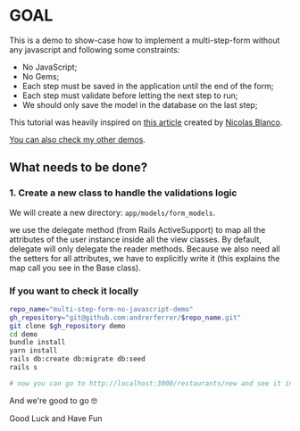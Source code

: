 # GOAL

This is a demo to show-case how to implement a multi-step-form without any javascript and following some constraints:

* No JavaScript;
* No Gems;
* Each step must be saved in the application until the end of the form;
* Each step must validate before letting the next step to run;
* We should only save the model in the database on the last step;

This tutorial was heavily inspired on [this article](https://nicolasblanco.medium.com/developing-a-wizard-or-multi-steps-forms-in-rails-d2f3b7c692ce#.jyr0uavck) created by [Nicolas Blanco](https://github.com/nicolasblanco).

[You can also check my other demos](https://github.com/andrerferrer/dedemos/blob/master/README.md#ded%C3%A9mos).

## What needs to be done?

### 1. Create a new class to handle the validations logic

We will create a new directory: `app/models/form_models`.


we use the delegate method (from Rails ActiveSupport) to map all the attributes of the user instance inside all the view classes. By default, delegate will only delegate the reader methods. Because we also need all the setters for all attributes, we have to explicitly write it (this explains the map call you see in the Base class).



### If you want to check it locally
```sh
repo_name="multi-step-form-no-javascript-demo"
gh_repository="git@github.com:andrerferrer/$repo_name.git"
git clone $gh_repository demo
cd demo
bundle install
yarn install
rails db:create db:migrate db:seed
rails s

# now you can go to http://localhost:3000/restaurants/new and see it in action
```

And we're good to go 🤓

Good Luck and Have Fun
